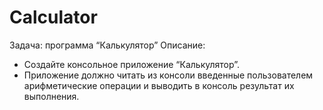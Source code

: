 # Calculator
Задача: программа “Калькулятор”
Описание:

- Создайте консольное приложение “Калькулятор”.
- Приложение должно читать из консоли введенные пользователем арифметические операции и выводить в консоль результат их выполнения.

